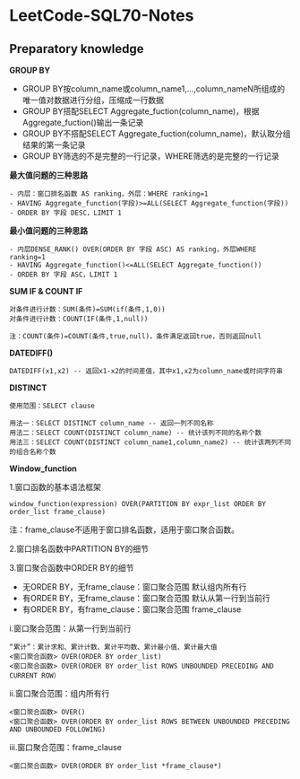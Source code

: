# LeetCode-SQL70-Notes
## Preparatory knowledge

**GROUP BY**
- GROUP BY按column_name或column_name1,...,column_nameN所组成的唯一值对数据进行分组，压缩成一行数据
- GROUP BY搭配SELECT Aggregate_fuction(column_name)，根据Aggregate_fuction()输出一条记录
- GROUP BY不搭配SELECT Aggregate_fuction(column_name)，默认取分组结果的第一条记录
- GROUP BY筛选的不是完整的一行记录，WHERE筛选的是完整的一行记录

**最大值问题的三种思路**
```
- 内层：窗口排名函数 AS ranking，外层：WHERE ranking=1
- HAVING Aggregate_function(字段)>=ALL(SELECT Aggregate_function(字段))
- ORDER BY 字段 DESC，LIMIT 1
```

**最小值问题的三种思路**
```
- 内层DENSE_RANK() OVER(ORDER BY 字段 ASC) AS ranking，外层WHERE ranking=1
- HAVING Aggregate_function()<=ALL(SELECT Aggregate_function())
- ORDER BY 字段 ASC，LIMIT 1
```

**SUM IF & COUNT IF**
```
对条件进行计数：SUM(条件)=SUM(if(条件,1,0))
对条件进行计数：COUNT(IF(条件,1,null))

注：COUNT(条件)=COUNT(条件,true,null)，条件满足返回true，否则返回null
```

**DATEDIFF()**
```
DATEDIFF(x1,x2) -- 返回x1-x2的时间差值，其中x1,x2为column_name或时间字符串
```

**DISTINCT**
```
使用范围：SELECT clause

用法一：SELECT DISTINCT column_name -- 返回一列不同名称
用法二：SELECT COUNT(DISTINCT column_name) -- 统计该列不同的名称个数
用法三：SELECT COUNT(DISTINCT column_name1,column_name2) -- 统计该两列不同的组合名称个数
```

**Window_function**

1.窗口函数的基本语法框架
```
window_function(expression) OVER(PARTITION BY expr_list ORDER BY order_list frame_clause)
````
注：frame_clause不适用于窗口排名函数，适用于窗口聚合函数。

2.窗口排名函数中PARTITION BY的细节

3.窗口聚合函数中ORDER BY的细节
- 无ORDER BY，无frame_clause：窗口聚合范围 默认组内所有行
- 有ORDER BY，无frame_clause：窗口聚合范围 默认从第一行到当前行
- 有ORDER BY，有frame_clause：窗口聚合范围 frame_clause

i.窗口聚合范围：从第一行到当前行
```
“累计”：累计求和、累计计数、累计平均数、累计最小值、累计最大值
<窗口聚合函数> OVER(ORDER BY order_list)
<窗口聚合函数> OVER(ORDER BY order_list ROWS UNBOUNDED PRECEDING AND CURRENT ROW）
```
ii.窗口聚合范围：组内所有行
```
<窗口聚合函数> OVER()
<窗口聚合函数> OVER(ORDER BY order_list ROWS BETWEEN UNBOUNDED PRECEDING AND UNBOUNDED FOLLOWING)
```
iii.窗口聚合范围：frame_clause
```
<窗口聚合函数> OVER(ORDER BY order_list *frame_clause*)
```
